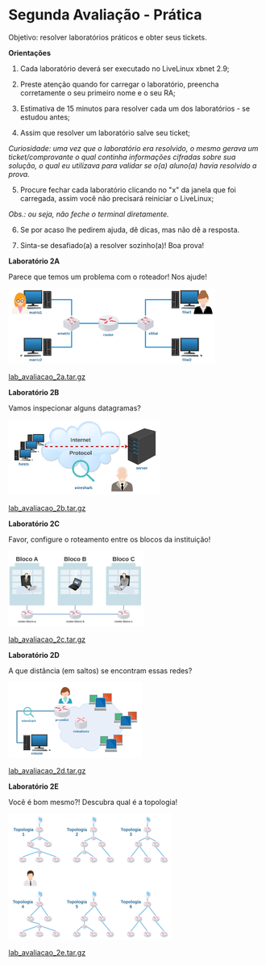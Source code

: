 # Segunda Avaliação - Prática

Objetivo: resolver laboratórios práticos e obter seus tickets. 

**Orientações**

1) Cada laboratório deverá ser executado no LiveLinux xbnet 2.9;

2) Preste atenção quando for carregar o laboratório, preencha corretamente o seu primeiro nome e o seu RA;

3) Estimativa de 15 minutos para resolver cada um dos laboratórios - se estudou antes;

4) Assim que resolver um laboratório salve seu ticket;

*Curiosidade: uma vez que o laboratório era resolvido, o mesmo gerava um ticket/comprovante o qual continha informações cifradas sobre sua solução, o qual eu utilizava para validar se o(a) aluno(a) havia resolvido a prova.*

5) Procure fechar cada laboratório clicando no "x" da janela que foi carregada, assim você não precisará reiniciar o LiveLinux;

*Obs.: ou seja, não feche o terminal diretamente.*

6) Se por acaso lhe pedirem ajuda, dê dicas, mas não dê a resposta.

7) Sinta-se desafiado(a) a resolver sozinho(a)! Boa prova! 

**Laboratório 2A**

Parece que temos um problema com o roteador! Nos ajude! 

![](./lab_avaliacao_2a.png)

[lab_avaliacao_2a.tar.gz](./lab_avaliacao_2a.tar.gz)

**Laboratório 2B**

Vamos inspecionar alguns datagramas? 

![](./lab_avaliacao_2b.png)

[lab_avaliacao_2b.tar.gz](./lab_avaliacao_2b.tar.gz)

**Laboratório 2C**

Favor, configure o roteamento entre os blocos da instituição! 

![](./lab_avaliacao_2c.png)

[lab_avaliacao_2c.tar.gz](./lab_avaliacao_2c.tar.gz)

**Laboratório 2D**

A que distância (em saltos) se encontram essas redes? 

![](./lab_avaliacao_2d.png)

[lab_avaliacao_2d.tar.gz](./lab_avaliacao_2d.tar.gz)

**Laboratório 2E**

Você é bom mesmo?! Descubra qual é a topologia! 

![](./lab_avaliacao_2e.png)

[lab_avaliacao_2e.tar.gz](./lab_avaliacao_2e.tar.gz)

